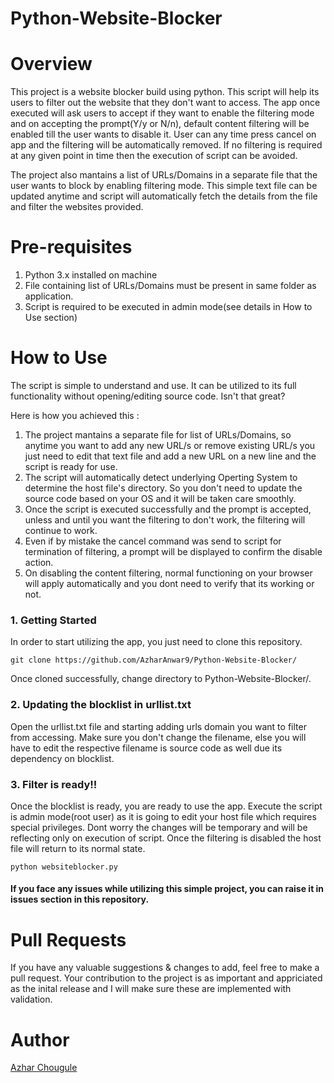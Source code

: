 # Python-Website-Blocker

# Overview
This project is a website blocker build using python. This script will help its users to filter out the website that they don't want to access. The app once executed will ask users to accept if they want to enable the filtering mode and on accepting the prompt(Y/y or N/n), default content filtering will be enabled till the user wants to disable it. User can any time press cancel on app and the filtering will be automatically removed. If no filtering is required at any given point in time then the execution of script can be avoided.

The project also mantains a list of URLs/Domains in a separate file that the user wants to block by enabling filtering mode. This simple text file can be updated anytime and script will automatically fetch the details from the file and filter the websites provided.

# Pre-requisites

1. Python 3.x installed on machine
2. File containing list of URLs/Domains must be present in same folder as application.
3. Script is required to be executed in admin mode(see details in How to Use section)

# How to Use
The script is simple to understand and use. It can be utilized to its full functionality without opening/editing source code. Isn't that great? 

Here is how you achieved this :

1. The project mantains a separate file for list of URLs/Domains, so anytime you want to add any new URL/s or remove existing URL/s you just need to edit that text file and add a new URL on a new line and the script is ready for use.
2. The script will automatically detect underlying Operting System to determine the host file's directory. So you don't need to update the source code based on your OS and it will be taken care smoothly.
3. Once the script is executed successfully and the prompt is accepted, unless and until you want the filtering to don't work, the filtering will continue to work.
4. Even if by mistake the cancel command was send to script for termination of filtering, a prompt will be displayed to confirm the disable action.
5. On disabling the content filtering, normal functioning on your browser will apply automatically and you dont need to verify that its working or not.

### 1. Getting Started
In order to start utilizing the app, you just need to clone this repository.
```shell
git clone https://github.com/AzharAnwar9/Python-Website-Blocker/
```
Once cloned successfully, change directory to Python-Website-Blocker/.

### 2. Updating the blocklist in urllist.txt
Open the urllist.txt file and starting adding urls domain you want to filter from accessing. Make sure you don't change the filename, else you will have to edit the respective filename is source code as well due its dependency on blocklist.

### 3. Filter is ready!!
Once the blocklist is ready, you are ready to use the app.
Execute the script is admin mode(root user) as it is going to edit your host file which requires special privileges. Dont worry the changes will be temporary and will be reflecting only on execution of script. Once the filtering is disabled the host file will return to its normal state.

```
python websiteblocker.py
```

#### If you face any issues while utilizing this simple project, you can raise it in issues section in this repository.

# Pull Requests

If you have any valuable suggestions & changes to add, feel free to make a pull request. Your contribution to the project is as important and appriciated as the inital release and I will make sure these are implemented with validation.

# Author

[Azhar Chougule](https://github.com/AzharAnwar9/)
